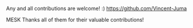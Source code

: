 
Any and all contributions are welcome! :)
https://github.com/Vincent-Juma

MESK Thanks all of them for their valuable contributions!
